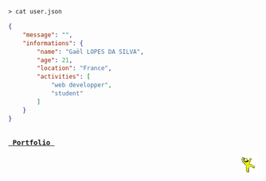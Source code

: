 <!--- 2024-12-02T09:35:41.148 --->

```shell
> cat user.json
```

```json
{
    "message": "",
    "informations": {
        "name": "Gaël LOPES DA SILVA",
        "age": 21,
        "location": "France",
        "activities": [
            "web developper",
            "student"
        ]
    }
}
```

<a href="https://gael-lopes-da-silva.github.io/portfolio/"><kbd><br>&nbsp;<b>Portfolio</b>&nbsp;<br><br></kbd></a>
<img align="right" style="width: 37px;" title="Behold the yellow dancing man. Do not question him!" alt="Alas, he went..." src="./assets/yellow_man.gif">
